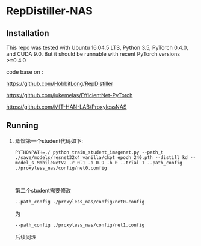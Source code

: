 # RepDistiller-NAS



## Installation

This repo was tested with Ubuntu 16.04.5 LTS, Python 3.5, PyTorch 0.4.0, and CUDA 9.0. But it should be runnable with recent PyTorch versions >=0.4.0

code base on :

https://github.com/HobbitLong/RepDistiller

https://github.com/lukemelas/EfficientNet-PyTorch

https://github.com/MIT-HAN-LAB/ProxylessNAS

## Running

1. 蒸馏第一个student代码如下:

    ```
    PYTHONPATH=./ python train_student_imagenet.py --path_t ./save/models/resnet32x4_vanilla/ckpt_epoch_240.pth --distill kd --model_s MobileNetV2 -r 0.1 -a 0.9 -b 0 --trial 1 --path_config ./proxyless_nas/config/net0.config
    
      
   ```
   第二个student需要修改
   
   ```
   --path_config ./proxyless_nas/config/net0.config
   ```
   
   为
   
   ```
   --path_config ./proxyless_nas/config/net1.config
   ```
   
   后续同理

## 





